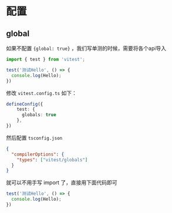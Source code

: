 # 配置

## global

如果不配置 `{global: true}` ，我们写单测的时候，需要将各个api导入

```ts
import { test } from 'vitest';

test('测试Hello', () => {
  console.log(Hello);
})
```

修改 `vitest.config.ts` 如下：

```ts
defineConfig({
    test: {
      globals: true
    },
})
```

然后配置 `tsconfig.json`

```json
{
  "compilerOptions": {
    "types": ["vitest/globals"]
  }
}
```

就可以不用手写 import 了，直接用下面代码即可

```ts
test('测试Hello', () => {
  console.log(Hello);
})
```

